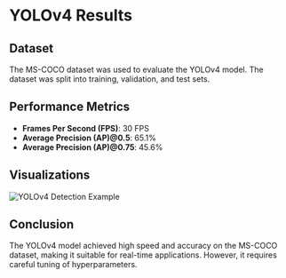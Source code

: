 # YOLOv4 Results

## Dataset
The MS-COCO dataset was used to evaluate the YOLOv4 model. The dataset was split into training, validation, and test sets.

## Performance Metrics
- **Frames Per Second (FPS)**: 30 FPS
- **Average Precision (AP)@0.5**: 65.1%
- **Average Precision (AP)@0.75**: 45.6%

## Visualizations
![YOLOv4 Detection Example](../images/yolov4_example.png)

## Conclusion
The YOLOv4 model achieved high speed and accuracy on the MS-COCO dataset, making it suitable for real-time applications. However, it requires careful tuning of hyperparameters.
